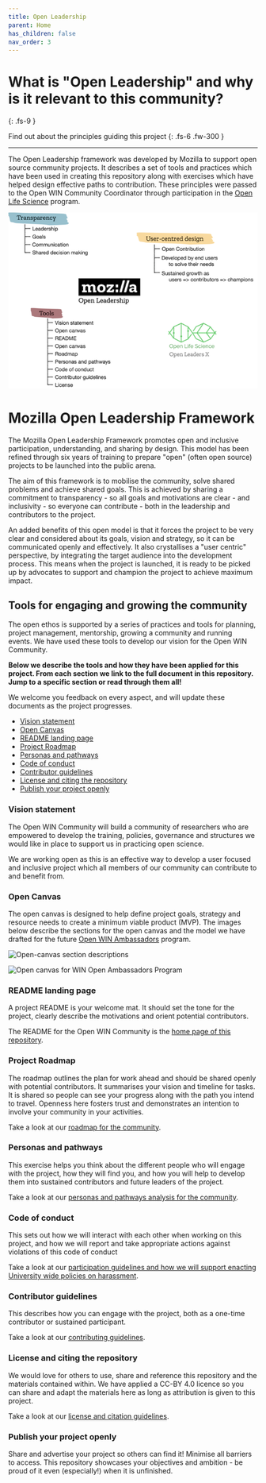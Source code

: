 ```yaml
---
title: Open Leadership
parent: Home
has_children: false
nav_order: 3
---
```


# What is "Open Leadership" and why is it relevant to this community?
{: .fs-9 }

Find out about the principles guiding this project
{: .fs-6 .fw-300 }

---

The Open Leadership framework was developed by Mozilla to support open source community projects. It describes a set of tools and practices which have been used in creating this repository along with exercises which have helped design effective paths to contribution. These principles were passed to the Open WIN Community Coordinator through participation in the [Open Life Science](https://openlifesci.org) program.

![Mozilla Open Leadership structure](img/img-open-leadership.png)

# Mozilla Open Leadership Framework

The Mozilla Open Leadership Framework promotes open and inclusive participation, understanding, and sharing by design. This model has been refined through six years of training to prepare "open" (often open source) projects to be launched into the public arena.

The aim of this framework is to mobilise the community, solve shared problems and achieve shared goals. This is achieved by sharing a commitment to transparency - so all goals and motivations are clear - and inclusivity - so everyone can contribute - both in the leadership and contributors to the project.

An added benefits of this open model is that it forces the project to be very clear and considered about its goals, vision and strategy, so it can be communicated openly and effectively. It also crystallises a "user centric" perspective, by integrating the target audience into the development process. This means when the project is launched, it is ready to be picked up by advocates to support and champion the project to achieve maximum impact.

## Tools for engaging and growing the community
The open ethos is supported by a series of practices and tools for planning, project management, mentorship, growing a community and running events. We have used these tools to develop our vision for the Open WIN Community.

**Below we describe the tools and how they have been applied for this project. From each section we link to the full document in this repository. Jump to a specific section or read through them all!**

We welcome you feedback on every aspect, and will update these documents as the project progresses.

* [Vision statement](#vision-statement)
* [Open Canvas](#open-canvas)
* [README landing page](#readme-landing-page)
* [Project Roadmap](#project-roadmap)
* [Personas and pathways](#personas-and-pathways)
* [Code of conduct](#code-of-conduct)
* [Contributor guidelines](#contributor-guidelines)
* [License and citing the repository](#license-and-citing-the-repository)
* [Publish your project openly](#publish-your-project-openly)

### Vision statement

The Open WIN Community will build a community of researchers who are empowered to develop the training, policies, governance and structures we would like in place to support us in practicing open science.

We are working open as this is an effective way to develop a user focused and inclusive project which all members of our community can contribute to and benefit from.  

### Open Canvas

The open canvas is designed to help define project goals, strategy and resource needs to create a minimum viable product (MVP). The images below describe the sections for the open canvas and the model we have drafted for the future [Open WIN Ambassadors](ambassadors.md) program.

![Open-canvas section descriptions](img/mozilla-framework/open-canvas-instruct.png)

<!-- <img src="/img/mozilla-framework/open-canvas-instructpng" alt="Open canvas section descriptions"  width="100%" height="50%"> -->

![Open canvas for WIN Open Ambassadors Program](img/mozilla-framework/open-canvas-ambass.png)

<!-- <img src="/img/mozilla-framework/open-canvas-ambasspng" alt="Open canvas for WIN Open Ambassadors Program"  width="100%" height="50%"> -->

### README landing page

A project README is your welcome mat. It should set the tone for the project, clearly describe the motivations and orient potential contributors.

The README for the Open WIN Community is the [home page of this repository](index.md).

### Project Roadmap

The roadmap outlines the plan for work ahead and should be shared openly with potential contributors. It summarises your vision and timeline for tasks. It is shared so people can see your progress along with the path you intend to travel. Openness here fosters trust and demonstrates an intention to involve your community in your activities.

Take a look at our [roadmap for the community](community/roadmap.md).

### Personas and pathways

This exercise helps you think about the different people who will engage with the project, how they will find you, and how you will help to develop them into sustained contributors and future leaders of the project.

Take a look at our [personas and pathways analysis for the community](community/personas-and-pathways.md).

### Code of conduct

This sets out how we will interact with each other when working on this project, and how we will report and take appropriate actions against violations of this code of conduct

Take a look at our [participation guidelines and how we will support enacting University wide policies on harassment](CODE_OF_CONDUCT.md).

### Contributor guidelines

This describes how you can engage with the project, both as a one-time contributor or sustained participant.

Take a look at our [contributing guidelines](CONTRIBUTING.md).

### License and citing the repository

We would love for others to use, share and reference this repository and the materials contained within. We have applied a CC-BY 4.0 licence  so you can share and adapt the materials here as long as attribution is given to this project.

Take a look at our [license and citation guidelines](LICENSE.md).

### Publish your project openly

Share and advertise your project so others can find it! Minimise all barriers to access. This repository showcases your objectives and ambition - be proud of it even (especially!) when it is unfinished.
